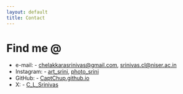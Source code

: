 ```yaml
---
layout: default
title: Contact
---
```

# Find me @
* e-mail: - [chelakkarasrinivas@gmail.com](chelakkarasrinivas@gmail.com), [srinivas.cl@niser.ac.in](srinivas.cl@niser.ac.in)
* Instagram: - [art_srini](https://www.instagram.com/art_srini/), [photo_srini](https://www.instagram.com/photo_srini/)
* GitHub: - [CaptChup.github.io](https://github.com/CaptChup)
* X: - [C_L_Srinivas](https://x.com/C_L_Srinivas)
  
